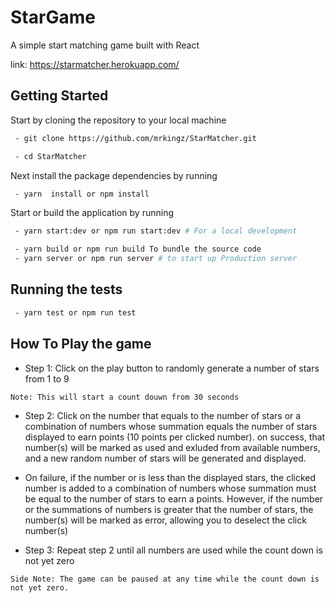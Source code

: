 # StarGame
A simple start matching game built with React

link: https://starmatcher.herokuapp.com/

## Getting Started
Start by cloning the repository to your local machine

```bash
 - git clone https://github.com/mrkingz/StarMatcher.git

 - cd StarMatcher
```

Next install the package dependencies by running

```bash
 - yarn  install or npm install
```

Start or build the application by running

```bash
 - yarn start:dev or npm run start:dev # For a local development 

 - yarn build or npm run build To bundle the source code
 - yarn server or npm run server # to start up Production server
```

## Running the tests

```bash
 - yarn test or npm run test
```

## How To Play the game
- Step 1: Click on the play button to randomly generate a number of stars from 1 to 9 
```
Note: This will start a count douwn from 30 seconds
```
- Step 2: Click on the number that equals to the number of stars or a combination of numbers whose summation equals    the number of stars displayed to earn points (10 points per clicked number).
on success, that number(s) will be marked as used and exluded from available numbers, and a new random number of stars will be generated and displayed. 
- On failure, if the number or is less than the displayed stars, the clicked number is added to a combination of numbers whose summation must be equal to the number of stars to earn a points. However, if the number or the summations of numbers is greater that the number of stars, the number(s) will be marked as error, allowing you to deselect the click number(s)

- Step 3: Repeat step 2 until all numbers are used while the count down is not yet zero

```
Side Note: The game can be paused at any time while the count down is not yet zero.
```
